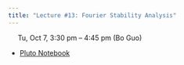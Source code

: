 ```yaml
---
title: "Lecture #13: Fourier Stability Analysis"
---
```


&nbsp;&nbsp;&nbsp;&nbsp;&nbsp;Tu, Oct 7, 3:30 pm – 4:45 pm (Bo Guo)

- [Pluto Notebook](../pluto_notebooks/Lec13_fourier_stability.jl)
